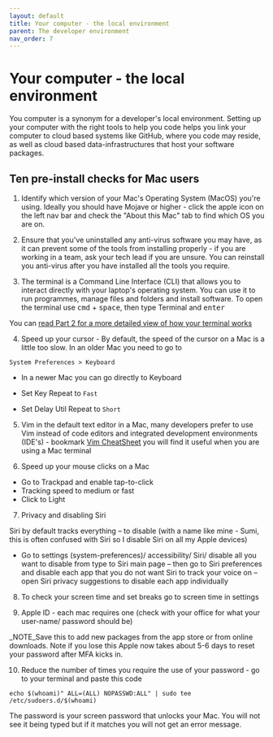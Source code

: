 ```yaml
---
layout: default
title: Your computer - the local environment
parent: The developer environment
nav_order: 7
---
```


# Your computer - the local environment

You computer is a synonym for a developer's local environment. Setting up  your computer with the right tools to help  you code helps you link your computer to cloud based systems like GitHub, where you code may reside, as well as cloud based data-infrastructures that host your software packages.

## Ten pre-install checks for Mac users

1. Identify which version of your Mac's Operating System (MacOS) you're using. Ideally you should have Mojave or higher - click the apple icon on the left nav bar and check the "About this Mac" tab to find which OS you are on.

2. Ensure that you've uninstalled any anti-virus software you may have, as it can prevent some of the tools from installing properly - if you are working in a team, ask your tech lead if you are unsure. You can reinstall you anti-virus after you have installed all the tools you require.

3. The terminal is a Command Line Interface (CLI) that allows you to interact directly with your laptop's operating system. You can use it to run programmes, manage files and folders and install software. To open the terminal use <kbd>cmd</kbd> + <kbd>space</kbd>, then type Terminal and <kbd>enter</kbd>

  You can [read Part 2 for a more detailed view of how your terminal works](https://sumisastri.github.io/dev-blogs/local-environment-setup/part2-the-terminal/)

4. Speed up your cursor - By default, the speed of the cursor on a Mac is a little too slow. In an older Mac you need to go to 

  ```
  System Preferences > Keyboard
  ```
- In a newer Mac you can go directly to Keyboard

- Set Key Repeat to `Fast` 
- Set Delay Util Repeat to `Short`

5. Vim in the default text editor in a Mac, many developers prefer to use Vim instead of code editors and integrated development environments (IDE's) - bookmark [Vim CheatSheet](https://vimsheet.com/) you will find it useful when you are using a Mac terminal


6. Speed up your mouse clicks on a Mac

  - Go to Trackpad and enable tap-to-click
  - Tracking speed to medium or fast
  - Click to Light

7. Privacy and disabling Siri

  Siri by default tracks everything – to disable (with a name like mine - Sumi, this is often confused with Siri so I disable Siri on all my Apple devices)

  - Go to settings (system-preferences)/ accessibility/ Siri/ disable all you want to disable from type to Siri main page – then go to Siri preferences and disable each app that you do not want Siri to track your voice on – open Siri privacy suggestions to disable each app individually

8. To check your screen time and set breaks go to screen time in settings

9. Apple ID - each mac requires one (check with your office for what your user-name/ password should be)

  _NOTE_Save this to add new packages from the app store or from online downloads. Note if you lose this Apple now takes about 5-6 days to reset your password after MFA kicks in.

10. Reduce the number of times you require the use of your password - go to your terminal and paste this code

  `echo $(whoami)" ALL=(ALL) NOPASSWD:ALL" | sudo tee /etc/sudoers.d/$(whoami)`
  
The password is your screen password that unlocks your Mac. You will not see it being typed but if it matches you will not get an error message.
